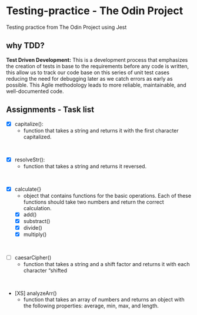 # Testing-practice - The Odin Project
Testing practice from The Odin Project using Jest

## why TDD?

**Test Driven Development:** This is a development process that emphasizes the creation of tests in base to the requirements before any code is written, this allow us to track our code base on this series of unit test cases reducing the need for debugging later as we catch errors as early as possible. This Agile methodology leads to more reliable, maintainable, and well-documented code.

## Assignments - Task list

- [X] capitalize():
    * function that takes a string and returns it with the first character capitalized.
<br>

- [X] resolveStr(): 
    * function that takes a string and returns it reversed.
<br>

- [X] calculate{}
    * object that contains functions for the basic operations. Each of these functions should take two numbers and return the correct calculation.
    - [X] add()
    - [X] substract()
    - [X] divide()
    - [X] multiply()
<br>

- [ ] caesarCipher()
    * function that takes a string and a shift factor and returns it with each character “shifted
<br>

- [XS] analyzeArr()
    * function that takes an array of numbers and returns an object with the following properties: average, min, max, and length.



